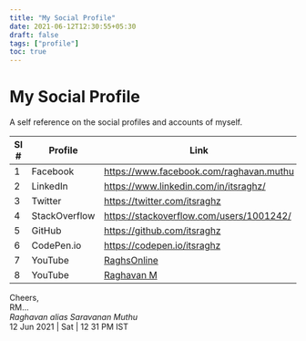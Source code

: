 ```yaml
---
title: "My Social Profile"
date: 2021-06-12T12:30:55+05:30
draft: false
tags: ["profile"]
toc: true
---
```


# My Social Profile 

A self reference on the social profiles and accounts of myself. 

<!--more-->

| Sl # | Profile | Link   |
| ---- | ------- | ----   |
| 1    | Facebook |   https://www.facebook.com/raghavan.muthu | 
| 2    | LinkedIn |  https://www.linkedin.com/in/itsraghz/     |
| 3    | Twitter  |  https://twitter.com/itsraghz      | 
| 4    | StackOverflow |  https://stackoverflow.com/users/1001242/  |
| 5    | GitHub |    https://github.com/itsraghz | 
| 6    | CodePen.io |  https://codepen.io/itsraghz |
| 7    | YouTube    | [RaghsOnline](https://www.youtube.com/channel/UCICPGcR6T7VtNlYgsNy6mtg) |
| 8    | YouTube    | [Raghavan M](https://www.youtube.com/channel/UC2fOs1Jy6wdLbsji7kAHYkA) |


Cheers,\
RM...\
_Raghavan alias Saravanan Muthu_\
12 Jun 2021 | Sat | 12 31 PM IST
